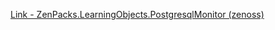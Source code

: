 [Link - ZenPacks.LearningObjects.PostgresqlMonitor (zenoss)](https://github.com/zenoss/ZenPacks.LearningObjects.PostgresqlMonitor)
